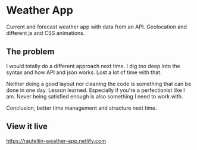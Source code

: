 # Weather App

Current and forecast weather app with data from an API. Geolocation and different js and CSS animations. 

## The problem

I would totally do a different approach next time. I dig too deep into the syntax and how API and json works. Lost a lot of time with that. 

Neither doing a good layout nor cleaning the code is something that can be done in one day. Lesson learned. Especially if you're a perfectionist like I am. Never being satisfied enough is also something I need to work with.

Conclusion, better time management and structure next time. 


## View it live

https://rautellin-weather-app.netlify.com
